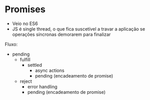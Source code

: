 # Promises

- Veio no ES6
- JS é single thread, o que fica suscetível a travar a aplicação se operações síncronas demorarem para finalizar

Fluxo:

- pending
  - fulfill
    - settled
      - async actions
      - pending (encadeamento de promise)
  - reject
    - error handling
    - pending (encadeamento de promise)
